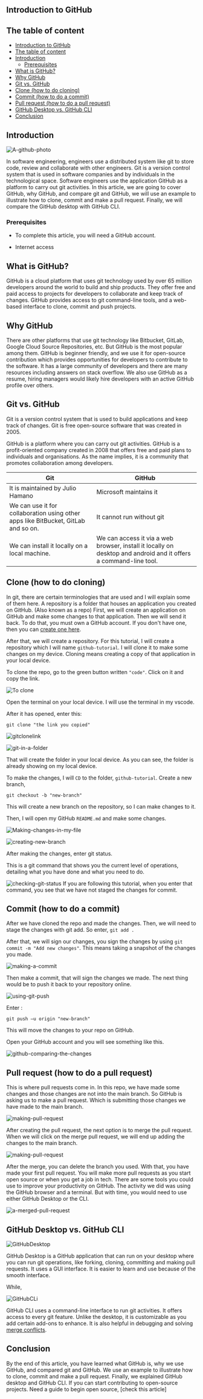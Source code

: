 ## Introduction to GitHub

## The table of content

- [Introduction to GitHub](#introduction-to-github)
- [The table of content](#the-table-of-content)
- [Introduction  <a name="Introduction"></a>](#introduction--)
  - [Prerequisites](#prerequisites)
- [What is GitHub?  <a name="What is GitHub?"></a>](#what-is-github--)
- [Why GitHub  <a name="Why GitHub"></a>](#why-github--)
- [Git vs. GitHub  <a name="GitGitHub"></a>](#git-vs-github--)
- [Clone (how to do cloning)  <a name="Clone"></a>](#clone-how-to-do-cloning--)
- [Commit (how to do a commit)  <a name="Commit"></a>](#commit-how-to-do-a-commit--)
- [Pull request (how to do a pull request)  <a name="Pull request"></a>](#pull-request-how-to-do-a-pull-request--)
- [GitHub Desktop vs. GitHub CLI  <a name="DesktopCLI"></a>](#github-desktop-vs-github-cli--)
- [Conclusion  <a name="conclusion"></a>](#conclusion--)


## Introduction  <a name="Introduction"></a>

![A-github-photo](photo-github.jpeg)

In software engineering, engineers use a distributed system like git to store code, review and collaborate with other engineers. Git is a version control system that is used in software companies and by individuals in the technological space. Software engineers use the application GitHub as a platform to carry out git activities.
In this article, we are going to cover GitHub, why GitHub, and compare git and GitHub, we will use an example to illustrate how to clone, commit and make a pull request. Finally, we will compare the GitHub desktop with GitHub CLI.

### Prerequisites

- To complete this article, you will need a GitHub account.

- Internet access

## What is GitHub?  <a name="What is GitHub?"></a>
GitHub is a cloud platform that uses git technology used by over 65 million developers around the world to build and ship products. They offer free and paid access to projects for developers to collaborate and keep track of changes.
GitHub provides access to git command-line tools, and a web-based interface to clone, commit and push projects.

## Why GitHub  <a name="Why GitHub"></a>
There are other platforms that use git technology like Bitbucket, GitLab, Google Cloud Source Repositories, etc. But GitHub is the most popular among them. GitHub is beginner friendly, and we use it for open-source contribution which provides opportunities for developers to contribute to the software. It has a large community of developers and there are many resources including answers on stack overflow.
We also use GitHub as a resume, hiring managers would likely hire developers with an active GitHub profile over others.


## Git vs. GitHub  <a name="GitGitHub"></a>
Git is a version control system that is used to build applications and keep track of changes. 
Git is free open-source software that was created in 2005. 

GitHub is a platform where you can carry out git activities.
GitHub is a profit-oriented company created in 2008 that offers free and paid plans to individuals and organisations.
As the name implies, it is a community that promotes collaboration among developers. 

| Git                        | GitHub                       |
| -------------------------- | ---------------------------- |
| It is maintained by Julio Hamano | Microsoft maintains it                        |
| We can use it for collaboration using other apps like BitBucket, GitLab and so on.                  | It cannot run without git                         |
| We can install it locally on a local machine. | We can access it via a web browser, install it locally on desktop and android and it offers a command-line tool. |


## Clone (how to do cloning)  <a name="Clone"></a>
In git, there are certain terminologies that are used and I will explain some of them here. 
A repository is a folder that houses an application you created on GitHub. (Also known as a repo)
First, we will create an application on GitHub and make some changes to that application. Then we will send it back.
To do that, you must own a GitHub account. If you don't have one, then you can [create one here](https://github.com/join). 

After that, we will create a repository. For this tutorial, I will create a repository which I will name `github-tutorial`. I will clone it to make some changes on my device. Cloning means creating a copy of that application in your local device.

To clone the repo, go to the green button written `"code"`. Click on it and copy the link.

![To clone](Screenshot_60.png)


Open the terminal on your local device. I will use the terminal in my vscode.

After it has opened, enter this:

```
git clone "the link you copied"

```
![gitclonelink](Screenshot_61.png)

![git-in-a-folder](Screenshot_62.png)


That will create the folder in your local device.
As you can see, the folder is already showing on my local device.

To make the changes, I will `CD` to the folder, `github-tutorial`.
Create a new branch,

```
git checkout -b "new-branch"
```

This will create a new branch on the repository, so I can make changes to it.

Then, I will open my GitHub `README.md` and make some changes.

![Making-changes-in-my-file](Screenshot_63.png)

![creating-new-branch](Screenshot_64.png)

After making the changes, enter git status.

This is a git command that shows you the current level of operations, detailing what you have done and what you need to do.

![checking-git-status](Screenshot_65.png)
If you are following this tutorial, when you enter that command, you see that we have not staged the changes for commit. 


## Commit (how to do a commit)  <a name="Commit"></a>
After we have cloned the repo and made the changes. Then, we will need to stage the changes with git add.
So enter, `git add .`

After that, we will sign our changes, you sign the changes by using `git commit -m "Add new changes"`. This means taking a snapshot of the changes you made. 

![making-a-commit](Screenshot_66.png)

Then make a commit, that will sign the changes we made. The next thing would be to push it back to your repository online.

![using-git-push](Screenshot_67.png)

Enter :

```
git push –u origin "new-branch"
```

This will move the changes to your repo on GitHub.

Open your GitHub account and you will see something like this.


![github-comparing-the-changes](Screenshot_68.png)

## Pull request (how to do a pull request)  <a name="Pull request"></a>
This is where pull requests come in. In this repo, we have made some changes and those changes are not into the main branch. So GitHub is asking us to make a pull request. Which is submitting those changes we have made to the main branch.

![making-pull-request](Screenshot_69.png)

After creating the pull request, the next option is to merge the pull request. When we will click on the merge pull request, we will end up adding the changes to the main branch.


![making-pull-request](Screenshot_70.png)


After the merge, you can delete the branch you used. With that, you have made your first pull request. You will make more pull requests as you start open source or when you get a job in tech. There are some tools you could use to improve your productivity on GitHub. The activity we did was using the GitHub browser and a terminal. But with time, you would need to use either GitHub Desktop or the CLI.

![a-merged-pull-request](Screenshot_71.png)

## GitHub Desktop vs. GitHub CLI  <a name="DesktopCLI"></a>



![GitHubDesktop](Screenshot_58.png)


GitHub Desktop is a GitHub application that can run on your desktop where you can run git operations, like forking, cloning, committing and making pull requests. It uses a GUI interface. It is easier to learn and use because of the smooth interface. 

While,


![GitHubCLi](Screenshot_59.png)

GitHub CLI uses a command-line interface to run git activities. It offers access to every git feature. Unlike the desktop, it is customizable as you add certain add-ons to enhance. It is also helpful in debugging and solving [merge conflicts](https://docs.github.com/en/pull-requests/collaborating-with-pull-requests/addressing-merge-conflicts/resolving-a-merge-conflict-using-the-command-line).


## Conclusion  <a name="conclusion"></a>
By the end of this article, you have learned what GitHub is, why we use GitHub, and compared git and GitHub. We use an example to illustrate how to clone, commit and make a pull request. Finally, we explained GitHub desktop and GitHub CLI.
If you can start contributing to open-source projects. Need a guide to begin open source, [check this article]